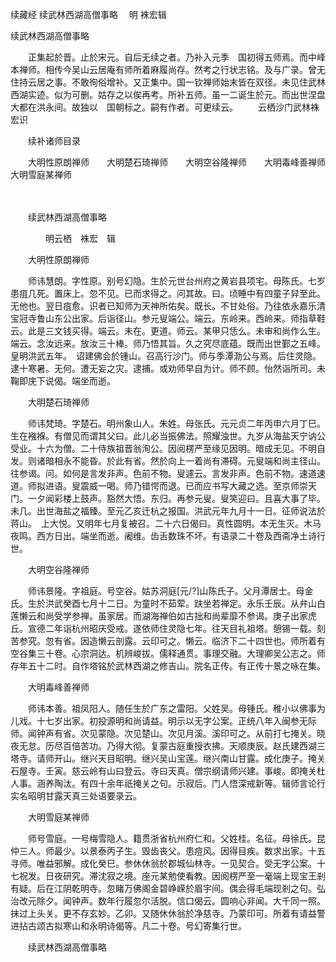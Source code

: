 续藏经   续武林西湖高僧事略
　明 袾宏辑

 续武林西湖高僧事略

　　正集起於晋。止於宋元。自后无续之者。乃补入元季　国初得五师焉。而中峰本禅师。相传今吴山云居庵有师所着麻履尚存。然考之行状志铭。及与广录。曾无住持云居之事。不敢徇俗增补。又正集中。国一钦禅师始末皆在双径。未见住武林西湖实迹。似为可删。姑存之以俟再考。所补五师。虽一二诞生於元。而出世涅盘大都在洪永间。故独以　国朝标之。嗣有作者。可更续云。
　　云栖沙门武林袾宏识

　　续补诸师目录

　　大明性原朗禅师　　大明楚石琦禅师　　大明空谷隆禅师　　大明毒峰善禅师　　大明雪庭某禅师

　　 

　　续武林西湖高僧事略

　　　　明云栖　袾宏　辑

　　大明性原朗禅师

　　师讳慧朗。字性原。别号幻隐。生於元世台州府之黄岩县项宅。母陈氏。七岁患疽几死。置床上。忽不见。已而求得之。问其故。曰。顷睡中有四童子舁至此。无他也。翌日疽愈。识者已知师为天神所佑矣。既长。不甘处俗。乃往依永嘉乐清宝冠寺鲁山东公出家。后诣径山。参元叟端公。端云。东岭来。西岭来。师指草鞋云。此是三文钱买得。端云。未在。更道。师云。某甲只恁么。未审和尚作么生。端云。念汝远来。放汝三十棒。师乃悟其旨。久之究尽底蕴。既而出世鄞之五峰。　皇明洪武五年。　诏建佛会於锺山。召高行沙门。师与季潭泐公与焉。后住灵隐。逮十寒暑。无何。遭无妄之灾。逮捕。或劝师早自为计。师不顾。怡然诣所司。未鞠即庑下说偈。端坐而逝。

　　大明楚石琦禅师

　　师讳梵琦。字楚石。明州象山人。朱姓。母张氏。元元贞二年丙申六月丁巳。生在襁褓。有僧见而谓其父曰。此儿必当振佛法。照耀浊世。九岁从海盐天宁讷公受业。十六为僧。二十侍族祖晋翁洵公。因阅楞严至缘见因明。暗成无见。不明自发。则诸暗相永不能昏。於此有省。然於向上一着尚有滞碍。元叟端和尚主径山。往参谒。问。如何是言发非声。色前不物。叟遽云。言发非声。色前不物。速道速道。师拟进语。叟震威一喝。师乃错愕而退。已而应书写大藏之选。至京师崇天门。一夕闻彩楼上鼓声。豁然大悟。东归。再参元叟。叟笑迎曰。且喜大事了毕。未几。出世海盐之福臻。至元乙亥迁杭之报国。洪武元年九月十一日。征师说法於蒋山。　上大悦。又明年七月复被召。二十六日偈曰。真性圆明。本无生灭。木马夜鸣。西方日出。端坐而逝。阇维。齿舌数珠不坏。有语录二十卷及西斋净土诗行世。

　　大明空谷隆禅师

　　师讳景隆。字祖庭。号空谷。姑苏洞庭[元/?]山陈氏子。父月潭居士。母金氏。生於洪武癸酉七月十二日。为童时不茹荤。趺坐若禅定。永乐壬辰。从弁山白莲懒云和尚受学参禅。虽家居。而湖海禅伯如古拙和尚辈靡不参谒。庚子出家虎丘。宣德二年诣杭州昭庆受戒。遂依师住灵隐七年。往天目礼祖塔。憩锡一载。刻苦参究。忽有省。因造懒云剖露。云印可之。懒云。临济下二十四世也。师所着有空谷集三十卷。心宗洞达。机辨峻拔。儒释通贯。事理交融。大理卿吴公志之。师存年五十二时。自作塔铭於武林西湖之修吉山。院名正传。有正传十景之咏在集。

　　大明毒峰善禅师

　　师讳本善。祖凤阳人。随任生於广东之雷阳。父姓吴。母锺氏。稚小以佛事为儿戏。十七岁出家。初投源明和尚请益。明示以无字公案。正统八年入闽参无际师。闻钟声有省。次见蒙隐。次见楚山。次见月溪。溪印可之。从前打七掩关。晓夜无怠。历尽百倍苦功。乃得大彻。复蒙古庭重授衣拂。天顺庚辰。赵氏建西湖三塔寺。请师开山。继兴天目昭明。继兴吴山宝莲。继兴南山甘露。成化庚子。掩关石屋寺。壬寅。慈云岭有山曰登云。寺曰天真。僧宗纲请师兴建。事峻。即掩关杜人事。涵养陶汰。有四十余年祇掩关之句。示寂后。门人悟深戒新等。辑师言论行实名昭明甘露天真三处语要录云。

　　大明雪庭某禅师

　　师号雪庭。一号梅雪隐人。籍贯浙省杭州府仁和。父姓桂。名征。母徐氏。昆仲三人。师最少。以景泰丙子生。毁齿丧父。患痘风。因得目疾。数求出家。十五寻师。唯益邪解。成化癸巳。参休休翁於郡城仙林寺。一见契合。受无字公案。十七祝发。日夜研究。滞沈寂之境。座元某勉使看教。因阅楞严至一毫端上现宝王剎有疑。后在江阴乾明寺。忽睹万佛阁金碧峥嵘於眉宇间。偶会得毛端现剎之句。弘治改元除夕。闻钟声。数年行履忽尔活脱。信口偈云。圆响心非闻。大千同一照。抹过上头关。更不存玄妙。乙卯。又随休休翁於净慈寺。乃蒙印可。所着有请益警进拈古颂古拟寒山和永明诗偈等。凡二十卷。号幻寄集行世。

　　续武林西湖高僧事略

